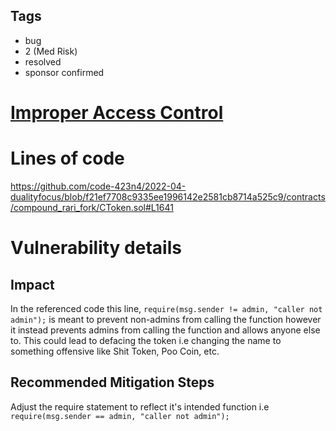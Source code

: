 ## Tags

- bug
- 2 (Med Risk)
- resolved
- sponsor confirmed

# [Improper Access Control](https://github.com/code-423n4/2022-04-dualityfocus-findings/issues/25) 

# Lines of code

https://github.com/code-423n4/2022-04-dualityfocus/blob/f21ef7708c9335ee1996142e2581cb8714a525c9/contracts/compound_rari_fork/CToken.sol#L1641


# Vulnerability details

## Impact

In the referenced code this line,  `require(msg.sender != admin, "caller not admin");` is meant to prevent non-admins from calling the function however it instead prevents admins from calling the function and allows anyone else to. This could lead to defacing the token i.e changing the name to something offensive like Shit Token, Poo Coin, etc.

## Recommended Mitigation Steps

Adjust the require statement to reflect it's intended function i.e ` require(msg.sender == admin, "caller not admin");`

